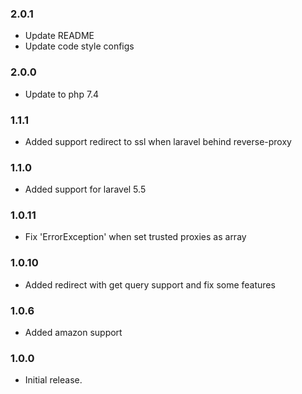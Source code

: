 ### 2.0.1

- Update README
- Update code style configs

### 2.0.0

- Update to php 7.4

### 1.1.1

- Added support redirect to ssl when laravel behind reverse-proxy

### 1.1.0

- Added support for laravel 5.5

### 1.0.11

- Fix 'ErrorException' when set trusted proxies as array

### 1.0.10

- Added redirect with get query support and fix some features

### 1.0.6

- Added amazon support

### 1.0.0

- Initial release.
